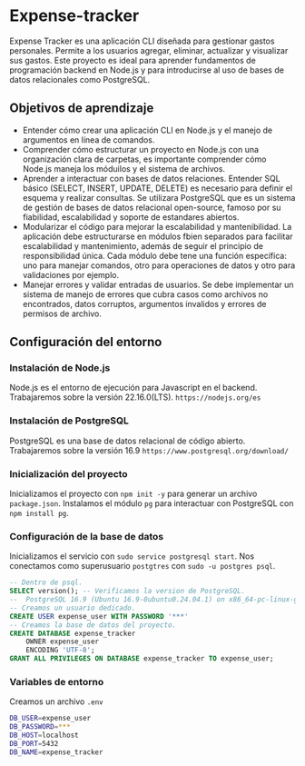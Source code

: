 # Expense-tracker
Expense Tracker es una aplicación CLI diseñada para gestionar gastos personales. Permite a los usuarios agregar, eliminar, actualizar y visualizar sus gastos. Este proyecto es ideal para aprender fundamentos de programación backend en Node.js y para introducirse al uso de bases de datos relacionales como PostgreSQL.

## Objetivos de aprendizaje

- Entender cómo crear una aplicación CLI en Node.js y el manejo de argumentos en línea de comandos.
- Comprender cómo estructurar un proyecto en Node.js con una organización clara de carpetas, es importante comprender cómo Node.js maneja los móduilos y el sistema de archivos.
- Aprender a interactuar con bases de datos relaciones. Entender SQL básico (SELECT, INSERT, UPDATE, DELETE) es necesario para definir el esquema y realizar consultas. Se utilizara PostgreSQL que es un sistema de gestión de bases de datos relacional open-source, famoso por su fiabilidad, escalabilidad y soporte de estandares abiertos.
- Modularizar el código para mejorar la escalabilidad y mantenibilidad. La aplicación debe estructurarse en módulos fbien separados para facilitar escalabilidad y mantenimiento, además de seguir el principio de responsibilidad única. Cada módulo debe tene una función específica: uno para manejar comandos, otro para operaciones de datos y otro para validaciones por ejemplo.
- Manejar errores y validar entradas de usuarios. Se debe implementar un sistema de manejo de errores que cubra casos como archivos no encontrados, datos corruptos, argumentos invalidos y errores de permisos de archivo.

## Configuración del entorno

### Instalación de Node.js

Node.js es el entorno de ejecución para Javascript en el backend.
Trabajaremos sobre la versión 22.16.0(LTS).
`https://nodejs.org/es`

### Instalación de PostgreSQL
PostgreSQL es una base de datos relacional de código abierto.
Trabajaremos sobre la versión 16.9
`https://www.postgresql.org/download/`

### Inicialización del proyecto

Inicializamos el proyecto con `npm init -y` para generar un archivo `package.json`.
Instalamos el módulo `pg` para interactuar con PostgreSQL con `npm install pg`.

### Configuración de la base de datos

Inicializamos el servicio con `sudo service postgresql start`.
Nos conectamos como superusuario `postgtres` con `sudo -u postgres psql`.
```sql
-- Dentro de psql.
SELECT version(); -- Verificamos la version de PostgreSQL.
--  PostgreSQL 16.9 (Ubuntu 16.9-0ubuntu0.24.04.1) on x86_64-pc-linux-gnu, compiled by gcc (Ubuntu 13.3.0-6ubuntu2~24.04) 13.3.0, 64-bit
-- Creamos un usuario dedicado.
CREATE USER expense_user WITH PASSWORD '***'
-- Creamos la base de datos del proyecto.
CREATE DATABASE expense_tracker
	OWNER expense_user
	ENCODING 'UTF-8';
GRANT ALL PRIVILEGES ON DATABASE expense_tracker TO expense_user;
```

### Variables de entorno

Creamos un archivo `.env`
```bash
DB_USER=expense_user
DB_PASSWORD=***
DB_HOST=localhost
DB_PORT=5432
DB_NAME=expense_tracker
```
